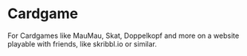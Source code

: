 # Cardgame
For Cardgames like MauMau, Skat, Doppelkopf and more on a website playable with friends, like skribbl.io or similar.
